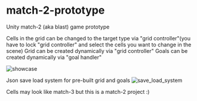 # match-2-prototype
Unity match-2 (aka blast) game prototype

Cells in the grid can be changed to the target type via "grid controller"(you have to lock "grid controller" and select the cells you want to change in the scene)
Grid can be created dynamically via "grid controller"
Goals can be created dynamically via "goal handler"


![showcase](https://github.com/rfazmn/match-2-prototype/assets/32778959/c67a0509-b5ef-44e9-b726-c07117289e33)

Json save load system for pre-built grid and goals
![save_load_system](https://github.com/rfazmn/match-2-prototype/assets/32778959/2b71661f-bb4f-4b0c-9a79-a7bf0c11d28b)

Cells may look like match-3 but this is a match-2 project :)
